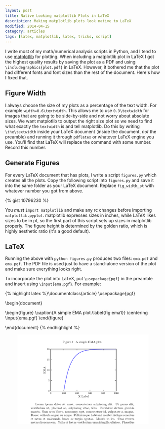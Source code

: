 ```yaml
---
layout: post
title: Native Looking matplotlib Plots in LaTeX
description: Making matplotlib plots look native to LaTeX
modified: 2014-04-15
category: articles
tags: [latex, matplotlib, latex, tricks, script]
---
```


I write most of my math/numerical analysis scripts in Python, and I tend to use [matplotlib](http://matplotlib.org/) for plotting.
When including a matplotlib plot in LaTeX I got the highest quality results by saving the plot as a PDF and using `\includegraphics{plot.pdf}` in LaTeX.
However, it bothered me that the plot had different fonts and font sizes than the rest of the document.
Here's how I fixed that.

## Figure Width
I always choose the size of my plots as a percentage of the text width.
For example `width=0.6\textwidth`.
This allows me to use `0.3\textwidth` for images that are going to be side-by-side and not worry about absolute sizes.
We want matplotlib to output the right size plot so we need to find what exactly the `textwidth` is and tell matplotlib.
Do this by writing `\the\textwidth` inside your LaTeX document (inside the document, *not* the preamble) and running it through `pdflatex` or whatever LaTeX engine you use.
You'll find that LaTeX will replace the command with some number.
Record this number.

## Generate Figures
For every LaTeX document that has plots, I write a script `figures.py` which creates all the plots.
Copy the following script into `figures.py` and save it into the same folder as your LaTeX document.
Replace `fig_width_pt` with whatever number you got from above.

{% gist 10796230 %}

You *must* `import matplotlib` and make any rc changes before importing `matplotlib.pyplot`.
matplotlib expresses sizes in inches, while LaTeX likes sizes to be in pt, so the first part of this script sets up sizes in matplotlib properly.
The figure height is determined by the golden ratio, which is highly aesthetic ratio (it's a good default).

## LaTeX
Running the above with `python figures.py` produces two files: `ema.pdf` and `ema.pgf`.
The PDF file is used just to have a stand-alone version of the plot and make sure everything looks right.

To incorporate the plot into LaTeX, put `\usepackage{pgf}` in the preamble and insert using `\input{ema.pgf}`.
For example:

{% highlight latex %}\documentclass{article}
\usepackage{pgf}

\begin{document}

\begin{figure}
    \caption{A simple EMA plot.\label{fig:ema1}}
    \centering
    \input{ema.pgf}
\end{figure}

\end{document}
{% endhighlight %}

<figure>
<img src="/images/ema.png">
</figure>
